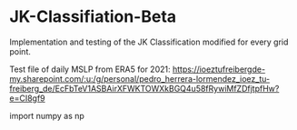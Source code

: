 # JK-Classifiation-Beta
Implementation and testing of the JK Classification modified for every grid point.

Test file of daily MSLP from ERA5 for 2021: https://ioeztufreibergde-my.sharepoint.com/:u:/g/personal/pedro_herrera-lormendez_ioez_tu-freiberg_de/EcFbTeV1ASBAirXFWKTOWXkBGQ4u58fRywiMfZDfjtpfHw?e=CI8gf9 

import numpy as np
